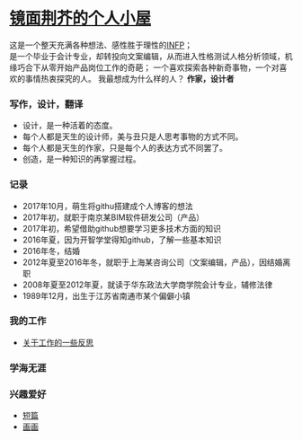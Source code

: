 # [镜面荆芥的个人小屋](https://shuiyibuyi.github.io/) 

这是一个整天充满各种想法、感性胜于理性的[INFP](https://github.com/shuiyibuyi/shuiyibuyi.github.io/wiki/%E4%B8%80%E4%BB%BD%E6%B5%8B%E8%AF%95%E6%8A%A5%E5%91%8A)；                
是一个毕业于会计专业，却转投向文案编辑，从而进入性格测试人格分析领域，机缘巧合下从零开始产品岗位工作的奇葩；
一个喜欢探索各种新奇事物，一个对喜欢的事情热衷探究的人。
我最想成为什么样的人？
**作家，设计者**
          
### 写作，设计，翻译            
- 设计，是一种活着的态度。           
- 每个人都是天生的设计师，美与丑只是人思考事物的方式不同。        
- 每个人都是天生的作家，只是每个人的表达方式不同罢了。
- 创造，是一种知识的再掌握过程。
              	                 
                 
### 记录 	
- 2017年10月，萌生将githu搭建成个人博客的想法        
- 2017年初，就职于南京某BIM软件研发公司（产品）
- 2017年初，希望借助github想要学习更多技术方面的知识                       
- 2016年夏，因为开智学堂得知github，了解一些基本知识    
- 2016年冬，结婚
- 2012年夏至2016年冬，就职于上海某咨询公司（文案编辑，产品），因结婚离职
- 2008年夏至2012年夏，就读于华东政法大学商学院会计专业，辅修法律
- 1989年12月，出生于江苏省南通市某个偏僻小镇
                        
  
### 我的工作              
- [关于工作的一些反思](https://github.com/shuiyibuyi/shuiyibuyi.github.io/wiki/%E5%B7%A5%E4%BD%9C%E4%B8%8A%E7%9A%84%E4%B8%80%E4%BA%9B%E5%8F%8D%E6%80%9D)              


### 学海无涯             


### 兴趣爱好                
- [短篇](https://github.com/shuiyibuyi/shuiyibuyi.github.io/wiki/%E5%86%99%E4%BD%9C%E6%B8%85%E5%8D%95)  
- [画画](https://github.com/shuiyibuyi/shuiyibuyi.github.io/wiki/%E4%BF%A1%E7%AC%94%E6%B6%82%E9%B8%A6)     
   

     





